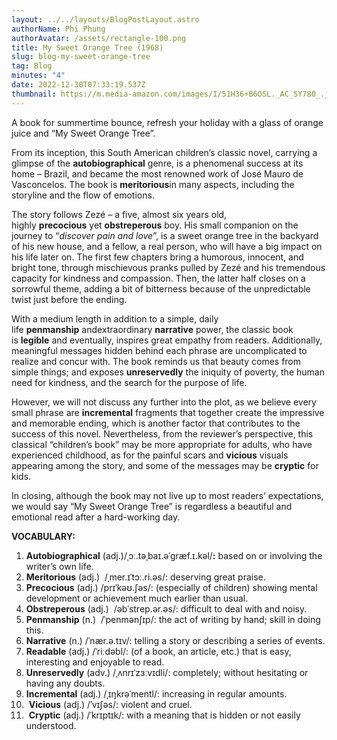 ```yaml
---
layout: ../../layouts/BlogPostLayout.astro
authorName: Phi Phung
authorAvatar: /assets/rectangle-100.png
title: My Sweet Orange Tree (1968)
slug: blog-my-sweet-orange-tree
tag: Blog
minutes: "4"
date: 2022-12-30T07:33:19.537Z
thumbnail: https://m.media-amazon.com/images/I/51H36+B6OSL._AC_SY780_.jpg
---
```

A book for summertime bounce, refresh your holiday with a glass of orange juice and “My Sweet Orange Tree”.

From its inception, this South American children’s classic novel, carrying a glimpse of the **autobiographical** genre, is a phenomenal success at its home – Brazil, and became the most renowned work of José Mauro de Vasconcelos. The book is **meritorious**in many aspects, including the storyline and the flow of emotions.

The story follows Zezé – a five, almost six years old, highly **precocious** yet **obstreperous** boy. His small companion on the journey to “*discover pain and love*”, is a sweet orange tree in the backyard of his new house, and a fellow, a real person, who will have a big impact on his life later on. The first few chapters bring a humorous, innocent, and bright tone, through mischievous pranks pulled by Zezé and his tremendous capacity for kindness and compassion. Then, the latter half closes on a sorrowful theme, adding a bit of bitterness because of the unpredictable twist just before the ending.

With a medium length in addition to a simple, daily life **penmanship** andextraordinary **narrative** power, the classic book is **legible** and eventually, inspires great empathy from readers. Additionally, meaningful messages hidden behind each phrase are uncomplicated to realize and concur with. The book reminds us that beauty comes from simple things; and exposes **unreservedly** the iniquity of poverty, the human need for kindness, and the search for the purpose of life.

However, we will not discuss any further into the plot, as we believe every small phrase are **incremental** fragments that together create the impressive and memorable ending, which is another factor that contributes to the success of this novel. Nevertheless, from the reviewer’s perspective, this classical “children’s book” may be more appropriate for adults, who have experienced childhood, as for the painful scars and **vicious** visuals appearing among the story, and some of the messages may be **cryptic** for kids.

In closing, although the book may not live up to most readers’ expectations, we would say “My Sweet Orange Tree” is regardless a beautiful and emotional read after a hard-working day.

**VOCABULARY:**

1. **Autobiographical** (adj.)/ˌɔː.təˌbaɪ.əˈɡræf.ɪ.kəl/**:** based on or involving the writer’s own life.
2. **Meritorious** (adj.)  /ˌmer.ɪˈtɔː.ri.əs/: deserving great praise.
3. **Precocious** (adj.) /prɪˈkəʊ.ʃəs/: (especially of children) showing mental development or achievement much earlier than usual.
4. **Obstreperous** (adj.)  /əbˈstrep.ər.əs/: difficult to deal with and noisy.
5. **Penmanship** (n.)  /ˈpenmənʃɪp/: the act of writing by hand; skill in doing this.
6. **Narrative** (n.) /ˈnær.ə.tɪv/: telling a story or describing a series of events.
7. **Readable** (adj.) /ˈriːdəbl/: (of a book, an article, etc.) that is easy, interesting and enjoyable to read.
8. **Unreservedly** (adv.) /ˌʌnrɪˈzɜːvɪdli/: completely; without hesitating or having any doubts.
9. **Incremental** (adj.) /ˌɪŋkrəˈmentl/: increasing in regular amounts.
10.  **Vicious** (adj.) /ˈvɪʃəs/: violent and cruel.
11.  **Cryptic** (adj.) /ˈkrɪptɪk/: with a meaning that is hidden or not easily understood.